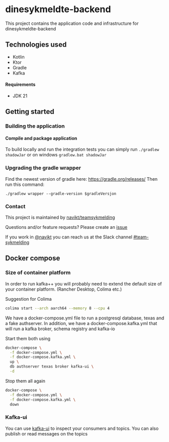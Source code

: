 # dinesykmeldte-backend
This project contains the application code and infrastructure for dinesykmeldte-backend

## Technologies used
* Kotlin
* Ktor
* Gradle
* Kafka

#### Requirements

* JDK 21

## Getting started
### Building the application
#### Compile and package application
To build locally and run the integration tests you can simply run `./gradlew shadowJar` or  on windows 
`gradlew.bat shadowJar`


### Upgrading the gradle wrapper
Find the newest version of gradle here: https://gradle.org/releases/ Then run this command:

```./gradlew wrapper --gradle-version $gradleVersjon```

### Contact

This project is maintained by [navikt/teamsykmelding](CODEOWNERS)

Questions and/or feature requests? Please create an [issue](https://github.com/navikt/dinesykmeldte-backend/issues)

If you work in [@navikt](https://github.com/navikt) you can reach us at the Slack
channel [#team-sykmelding](https://nav-it.slack.com/archives/CMA3XV997)

## Docker compose
### Size of container platform
In order to run kafka++ you will probably need to extend the default size of your container platform. (Rancher Desktop, Colima etc.)

Suggestion for Colima
```bash
colima start --arch aarch64 --memory 8 --cpu 4 
```

We have a docker-compose.yml file to run a postgresql database, texas and a fake authserver.
In addition, we have a docker-compose.kafka.yml that will run a kafka broker, schema registry and kafka-io

Start them both using
```bash
docker-compose \
  -f docker-compose.yml \
  -f docker-compose.kafka.yml \
  up \
  db authserver texas broker kafka-ui \
  -d
```
Stop them all again
```bash
docker-compose \
  -f docker-compose.yml \
  -f docker-compose.kafka.yml \
  down
```

### Kafka-ui
You can use [kafka-ui](http://localhost:9000) to inspect your consumers and topics. You can also publish or read messages on the topics
